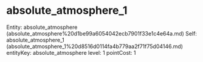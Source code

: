 # absolute_atmosphere_1

Entity: absolute_atmosphere (absolute_atmosphere%20d1be99a6054042ecb7901f33e1c4e64a.md)
Self: absolute_atmosphere_1 (absolute_atmosphere_1%20d8516d0114fa4b779aa2f71f75d04146.md)
entityKey: absolute_atmosphere
level: 1
pointCost: 1

[](Untitled%207960cbef52b24da4906afb25a913ed7d.md)